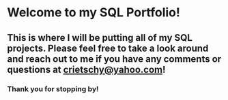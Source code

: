 # **Welcome to my SQL Portfolio!**

## This is where I will be putting all of my SQL projects. Please feel free to take a look around and reach out to me if you have any comments or questions at crietschy@yahoo.com!

### Thank you for stopping by!
